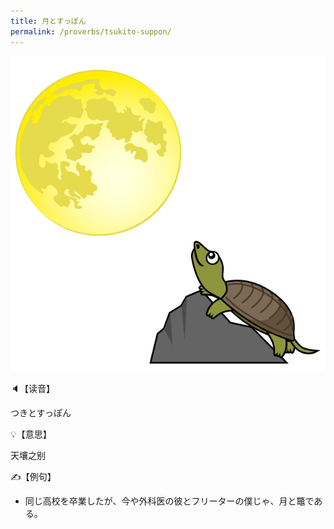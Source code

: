 ```yaml
---
title: 月とすっぽん
permalink: /proverbs/tsukito-suppon/
---
```


![](/assets/images/proverbs/5416-1.png)

🔈【读音】

つきとすっぽん

💡【意思】

天壤之别

✍️【例句】

- 同じ高校を卒業したが、今や外科医の彼とフリーターの僕じゃ、月と鼈である。

